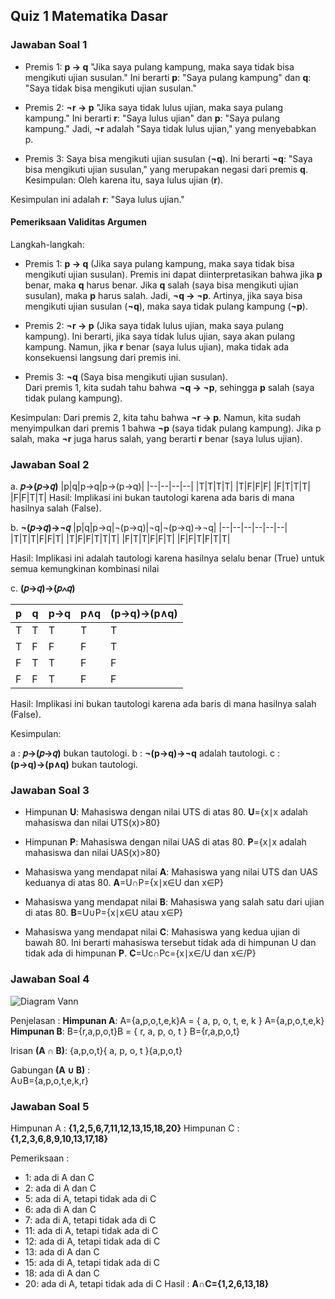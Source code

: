## Quiz 1 Matematika Dasar

  

### Jawaban Soal 1

- Premis 1: **p → q**
"Jika saya pulang kampung, maka saya tidak bisa mengikuti ujian susulan."
Ini berarti **p**: "Saya pulang kampung" dan **q**: "Saya tidak bisa mengikuti ujian susulan."

- Premis 2: **¬r → p**
"Jika saya tidak lulus ujian, maka saya pulang kampung."
Ini berarti **r**: "Saya lulus ujian" dan **p**: "Saya pulang kampung." Jadi, **¬r** adalah "Saya tidak lulus ujian," yang menyebabkan p.

- Premis 3: Saya bisa mengikuti ujian susulan (**¬q**).
Ini berarti **¬q**: "Saya bisa mengikuti ujian susulan," yang merupakan negasi dari premis **q**.
Kesimpulan: Oleh karena itu, saya lulus ujian (**r**).

Kesimpulan ini adalah **r**: "Saya lulus ujian."

#### Pemeriksaan Validitas Argumen

Langkah-langkah:

- Premis 1: **p → q** (Jika saya pulang kampung, maka saya tidak bisa mengikuti ujian susulan).
Premis ini dapat diinterpretasikan bahwa jika **p** benar, maka **q** harus benar. Jika **q** salah (saya bisa mengikuti ujian susulan), maka **p** harus salah. Jadi, **¬q → ¬p**. Artinya, jika saya bisa mengikuti ujian susulan (**¬q**), maka saya tidak pulang kampung (**¬p**).

- Premis 2: **¬r → p** (Jika saya tidak lulus ujian, maka saya pulang kampung).
Ini berarti, jika saya tidak lulus ujian, saya akan pulang kampung. Namun, jika **r** benar (saya lulus ujian), maka tidak ada konsekuensi langsung dari premis ini.

- Premis 3: **¬q** (Saya bisa mengikuti ujian susulan).  
Dari premis 1, kita sudah tahu bahwa **¬q → ¬p**, sehingga **p** salah (saya tidak pulang kampung).

Kesimpulan: Dari premis 2, kita tahu bahwa **¬r → p**. Namun, kita sudah menyimpulkan dari premis 1 bahwa **¬p** (saya tidak pulang kampung). Jika p salah, maka **¬r** juga harus salah, yang berarti **r** benar (saya lulus ujian).


### Jawaban Soal 2
a. **𝑝→(𝑝→𝑞)**
|p|q|p→q|p→(p→q)|
|--|--|--|--|
|T|T|T|T|
|T|F|F|F|
|F|T|T|T|
|F|F|T|T|
Hasil: Implikasi ini bukan tautologi karena ada baris di mana hasilnya salah (False).  

b.  **¬(𝑝→𝑞)→¬𝑞**
|p|q|p→q|¬(p→q)|¬q|¬(p→q)→¬q|
|--|--|--|--|--|--|
|T|T|T|F|F|T|
|T|F|F|T|T|T|
|F|T|T|F|F|T|
|F|F|T|F|T|T|

Hasil: Implikasi ini adalah tautologi karena hasilnya selalu benar (True) untuk semua kemungkinan kombinasi nilai

c.  **(𝑝→𝑞)→(𝑝∧𝑞)**

|p|q|p→q|p∧q|(p→q)→(p∧q)|
|--|--|--|--|--|
|T|T|T|T|T|
|T|F|F|F|T|
|F|T|T|F|F|
|F|F|T|F|F|

Hasil: Implikasi ini bukan tautologi karena ada baris di mana hasilnya salah (False).

Kesimpulan:

a : **𝑝→(𝑝→𝑞)** bukan tautologi.
b : **¬(p→q)→¬q** adalah tautologi.
c : **(p→q)→(p∧q)** bukan tautologi.


### Jawaban Soal 3

- Himpunan **U**: Mahasiswa dengan nilai UTS di atas 80.
**U**={x∣x adalah mahasiswa dan nilai UTS(x)>80}

- Himpunan **P**: Mahasiswa dengan nilai UAS di atas 80.
**P**={x∣x adalah mahasiswa dan nilai UAS(x)>80}

- Mahasiswa yang mendapat nilai **A**: Mahasiswa yang nilai UTS dan UAS keduanya di atas 80.
**A**=U∩P={x∣x∈U dan x∈P}

- Mahasiswa yang mendapat nilai **B**: Mahasiswa yang salah satu dari ujian di atas 80.
**B**=U∪P={x∣x∈U atau x∈P}

- Mahasiswa yang mendapat nilai **C**: Mahasiswa yang kedua ujian di bawah 80. Ini berarti mahasiswa tersebut tidak ada di himpunan U dan tidak ada di himpunan **P**.
**C**\=Uc∩Pc\={x∣x∈/U dan x∈/P}



### Jawaban Soal 4

![Diagram Vann](https://i.postimg.cc/m2TC7fWw/Whats-App-Image-2024-09-25-at-2-26-48-PM.jpg)

Penjelasan :
**Himpunan A**: A={a,p,o,t,e,k}A = \{ a, p, o, t, e, k \} A={a,p,o,t,e,k}
**Himpunan B**: B={r,a,p,o,t}B = \{ r, a, p, o, t \} B={r,a,p,o,t}

Irisan **(A ∩ B)**: 
{a,p,o,t}\{ a, p, o, t \}{a,p,o,t}

Gabungan **(A ∪ B)** :  
A∪B={a,p,o,t,e,k,r}


### Jawaban Soal 5

Himpunan A : **{1,2,5,6,7,11,12,13,15,18,20}**
Himpunan C : **{1,2,3,6,8,9,10,13,17,18}**

Pemeriksaan :
-   1: ada di A dan C
-   2: ada di A dan C
-   5: ada di A, tetapi tidak ada di C
-   6: ada di A dan C
-   7: ada di A, tetapi tidak ada di C
-   11: ada di A, tetapi tidak ada di C
-   12: ada di A, tetapi tidak ada di C
-   13: ada di A dan C
-   15: ada di A, tetapi tidak ada di C
-   18: ada di A dan C
-   20: ada di A, tetapi tidak ada di C
Hasil : **A∩C={1,2,6,13,18}**
